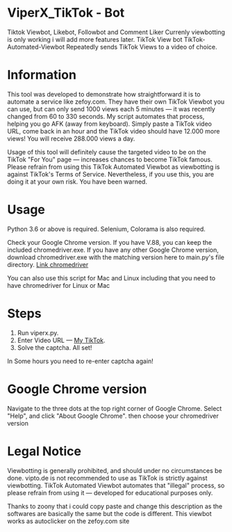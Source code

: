 # ViperX_TikTok - Bot
Tiktok Viewbot, Likebot, Followbot and Comment Liker Currenly viewbotting is only working i will add more features later. TikTok View bot
TikTok-Automated-Viewbot
Repeatedly sends TikTok Views to a video of choice.

# Information
This tool was developed to demonstrate how straightforward it is to automate a service like zefoy.com. They have their own TikTok Viewbot you can use, but can only send 1000 views each 5 minutes — it was recently changed from 60 to 330 seconds. My script automates that process, helping you go AFK (away from keyboard). Simply paste a TikTok video URL, come back in an hour and the TikTok video should have 12.000 more views! You will receive 288.000 views a day.


Usage of this tool will definitely cause the targeted video to be on the TikTok "For You" page — increases chances to become TikTok famous. Please refrain from using this TikTok Automated Viewbot as viewbotting is against TikTok's Terms of Service. Nevertheless, if you use this, you are doing it at your own risk. You have been warned.

# Usage
Python 3.6 or above is required.
Selenium, Colorama is also required.

Check your Google Chrome version. If you have V.88, you can keep the included chromedriver.exe. If you have any other Google Chrome version, download chromedriver.exe with the matching version here to main.py's file directory.
[Link chromedriver](https://chromedriver.chromium.org/downloads)

You can also use this script for Mac and Linux including that you need to have chromedriver for Linux or Mac

# Steps
1. Run viperx.py.
2. Enter Video URL — [My TikTok](https://www.tiktok.com/@avoidsn8ow/video/6968110029526404357?lang=pl-PL&is_copy_url=0&is_from_webapp=v1&sender_device=pc&sender_web_id=6923295538813683205).
3. Solve the captcha.
All set!

In Some hours you need to re-enter captcha again!


# Google Chrome version
Navigate to the three dots at the top right corner of Google Chrome.
Select "Help", and click "About Google Chrome".
then choose your chromedriver version


# Legal Notice
Viewbotting is generally prohibited, and should under no circumstances be done. vipto.de is not recommended to use as TikTok is strictly against viewbotting. TikTok Automated Viewbot automates that "illegal" process, so please refrain from using it — developed for educational purposes only.

Thanks to zoony that i could copy paste and change this description as the softwares are basically the same but the code is different. This viewbot works as autoclicker on the zefoy.com site 


